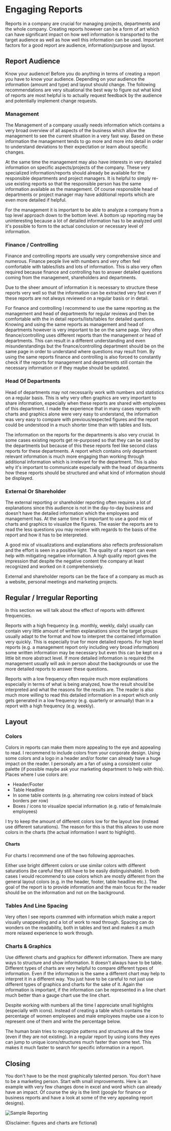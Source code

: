# Engaging Reports

Reports in a company are crucial for managing projects, departments and the whole company. Creating reports however can be a form of art which can have significant impact on how well information is transported to the target audience as well as how well this information can be used. Important factors for a good report are audience, information/purpose and layout. 

## Report Audience

Know your audience! Before you do anything in terms of creating a report you have to know your audience. Depending on your audience the information (amount and type) and layout should change. The following recommendations are very situational the best way to figure out what kind of reports are most helpful is to actually request feedback by the audience and potentially implement change requests. 

### Management

The Management of a company usually needs information which contains a very broad overview of all aspects of the business which allow the management to see the current situation in a very fast way. Based on these information the management tends to go more and more into detail in order to understand deviations to their expectation or learn about specific changes. 

At the same time the management may also have interests in very detailed information on specific aspects/projects of the company. These very specialized information/reports should already be available for the responsible departments and project managers. It is helpful to simply re-use existing reports so that the responsible person has the same information available as the management. Of course responsible head of departments or project manager may have additional reports which are even more detailed if helpful.

For the management it is important to be able to analyze a company from a top level approach down to the bottom level. A bottom up reporting may be uninteresting because a lot of detailed information has to be analyzed until it's possible to form to the actual conclusion or necessary level of information.

### Finance / Controlling

Finance and controlling reports are usually very comprehensive since and numerous. Finance people live with numbers and very often feel comfortable with tables/lists and lots of information. This is also very often required because finance and controlling has to answer detailed questions coming from the management, shareholders and departments.

Due to the sheer amount of information it is necessary to structure these reports very well so that the information can be extracted very fast even if these reports are not always reviewed on a regular basis or in detail.

For finance and controlling I recommend to use the same reporting as the management and head of departments for regular reviews and then be comfortable with the in detail reports/lists/tables for detailed questions. Knowing and using the same reports as management and head of departments however is very important to be on the same page. Very often finance/controlling uses different reports than the management or head of departments. This can result in a different understanding and even misunderstandings but the finance/controlling department should be on the same page in order to understand where questions may result from. By using the same reports finance and controlling is also forced to constantly check if the reports for management and departments still contain the necessary information or if they maybe should be updated.

### Head Of Departments

Head of departments may not necessarily work with numbers and statistics on a regular basis. This is why very often graphics are very important to share information, especially when these reports are shared with employees of this department. I made the experience that in many cases reports with charts and graphics alone were very easy to understand, the information was very easy to compare with previous/expected figures and the report could be understood in a much shorter time than with tables and lists.

The information on the reports for the departments is also very crucial. In some cases existing reports get re-purposed so that they can be used by the departments but because of this these reports feel like second class reports for these departments. A report which contains only department relevant information is much more engaging than working through additional information which is irrelevant for the department. This is also why it's important to communicate especially with the head of departments how these reports should be structured and what kind of information should be displayed. 

### External Or Shareholder

The external reporting or shareholder reporting often requires a lot of explanations since this audience is not in the day-to-day business and doesn't have the detailed information which the employees and management has. At the same time it's important to use a good mix of charts and graphics to visualize the figures. The easier the reports are to read the less questions you may receive with regards to the basis of the report and how it has to be interpreted.

A good mix of visualizations and explanations also reflects professionalism and the effort is seen in a positive light. The quality of a report can even help with mitigating negative information. A high quality report gives the impression that despite the negative content the company at least recognized and worked on it comprehensively.

External and shareholder reports can be the face of a company as much as a website, personal meetings and marketing projects.

## Regular / Irregular Reporting

In this section we will talk about the effect of reports with different frequencies. 

Reports with a high frequency (e.g. monthly, weekly, daily) usually can contain very little amount of written explanations since the target groups usually adapt to the format and how to interpret the contained information very quickly. This is especially true for more detailed reports. For high level reports (e.g. a management report only including very broad information) some written information may be necessary but even this can be kept on a little bit more abstract level. If more detailed information is required the management usually will ask in person about the backgrounds or use the more detailed reports to answer these questions.

Reports with a low frequency often require much more explanations especially in terms of what is being analyzed, how the result should be interpreted and what the reasons for the results are. The reader is also much more willing to read this detailed information in a report which only gets generated in a low frequency (e.g. quarterly or annually) than in a report with a high frequency (e.g. weekly). 

## Layout

### Colors

Colors in reports can make them more appealing to the eye and appealing to read. I recommend to include colors from your corporate design. Using some colors and a logo in a header and/or footer can already have a huge impact on the reader. I personally am a fan of using a consistent color palette (if possible maybe ask your marketing department to help with this). Places where I use colors are:

* Header/Footer
* Table Headline
* In some table contents (e.g. alternating row colors instead of black borders per row)
* Boxes / icons to visualize special information (e.g. ratio of female/male employees)

I try to keep the amount of different colors low for the layout low (instead use different saturations). The reason for this is that this allows to use more colors in the charts (the actual information I want to highlight). 

#### Charts

For charts I recommend one of the two following approaches. 

Either use bright different colors or use similar colors with different saturations (be careful they still have to be easily distinguishable). In both cases I would recommend to use colors which are mostly different from the general layout colors (e.g. in the header, footer, table headline etc.). The goal of the report is to provide information and the main focus for the reader should be on the information and not on the background.

### Tables And Line Spacing

Very often I see reports crammed with information which make a report visually unappealing and a lot of work to read through. Spacing can do wonders on the readability, both in tables and text and makes it a much more relaxed experience to work through.

### Charts & Graphics

Use different charts and graphics for different information. There are many ways to structure and show information. It doesn't always have to be table. Different types of charts are very helpful to compare different types of information. Even if the information is the same a different chart may help to interpret it in a different way. You just have to be careful to not just use different types of graphics and charts for the sake of it. Again the information is important, if the information can be represented in a line chart much better than a gauge chart use the line chart.

Despite working with numbers all the time I appreciate small highlights (especially with icons). Instead of creating a table which contains the percentage of women employees and male employees maybe use a icon to represent one of them and write the percentage below. 

The human brain tries to recognize patterns and structures all the time (even if they are not existing). In a regular report by using icons they eyes can jump to unique icons/structures much faster than some text. This makes it much faster to search for specific information in a report.

## Closing

You don't have to be the most graphically talented person. You don't have to be a marketing person. Start with small improvements. Here is an example with very few changes done in excel and word which can already have an impact. Of course the sky is the limit (google for finance or business reports and have a look at some of the very appealing report designs).


![Sample Reporting]({/base}/src/tpl/content/blog/business/img/report_layout.png "Sample Reporting")

(Disclaimer: figures and charts are fictional)
